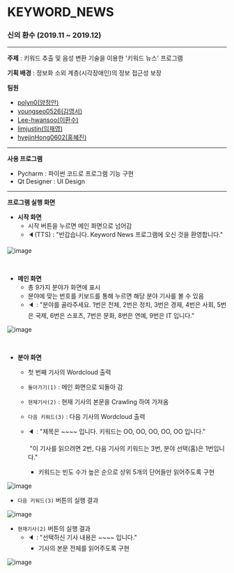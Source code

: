 # KEYWORD_NEWS

### 신의 환수 (2019.11 ~ 2019.12)

----------

**주제** : 키워드 추출 및 음성 변환 기술을 이용한 '키워드 뉴스' 프로그램

**기획 배경** : 정보화 소외 계층(시각장애인)의 정보 접근성 보장

**팀원**

- [polyn0(양정안)](https://github.com/polyn0)
- [youngseo0526(김영서)](https://github.com/youngseo0526)
- [Lee-hwansoo(이환수)](https://github.com/Lee-hwansoo)
- [limjustin(임재영)](https://github.com/limjustin)
- [hyejinHong0602(홍혜진)](https://github.com/hyejinHong0602)

----------

**사용 프로그램**

- Pycharm : 파이썬 코드로 프로그램 기능 구현
- Qt Designer : UI Design

----------

**프로그램 실행 화면**

- **시작 화면**
  - 시작 버튼을 누르면 메인 화면으로 넘어감
  - 🔈(TTS) : "반갑습니다. Keyword News 프로그램에 오신 것을 환영합니다."

![image](https://user-images.githubusercontent.com/55044278/94392650-d5940500-0193-11eb-88dd-9bf36094f272.png)

<br>

- **메인 화면**
  - 총 9가지 분야가 화면에 표시
  - 분야에 맞는 번호를 키보드를 통해 누르면 해당 분야 기사를 볼 수 있음
  - 🔈 : "분야를 골라주세요. 1번은 전체, 2번은 정치, 3번은 경제, 4번은 사회, 5번은 국제, 6번은 스포츠, 7번은 문화, 8번은 연예, 9번은 IT 입니다."

![image](https://user-images.githubusercontent.com/55044278/94392659-d9c02280-0193-11eb-88f5-eb2fe8f9e3ea.png)

<br>

- **분야 화면**

  - 첫 번째 기사의 Wordcloud 출력

  - ```돌아가기(1)``` : 메인 화면으로 되돌아 감

  - ```현재기사(2)``` : 현재 기사의 본문을 Crawling 하여 가져옴

  - ```다음 키워드(3)``` : 다음 기사의 Wordcloud 출력 

  - 🔈 : "제목은 ~~~~ 입니다. 키워드는 OO, OO, OO, OO, OO 입니다."

    ​	   "이 기사를 읽으려면 2번, 다음 기사의 키워드는 3번, 분야 선택(홈)은 1번입니다."

    - 키워드는 빈도 수가 높은 순으로 상위 5개의 단어들만 읽어주도록 구현

![image](https://user-images.githubusercontent.com/55044278/94392664-dcbb1300-0193-11eb-8fc9-24a1cee5aef0.png)

- ```다음 키워드(3)``` 버튼의 실행 결과

![image](https://user-images.githubusercontent.com/55044278/94392668-dfb60380-0193-11eb-82ef-034121f23a78.png)

- ```현재기사(2)``` 버튼의 실행 결과
  - 🔈 : "선택하신 기사 내용은 ~~~~ 입니다."
    - 기사의 본문 전체를 읽어주도록 구현

![image](https://user-images.githubusercontent.com/55044278/94392672-e2185d80-0193-11eb-98d4-ecdfef11505b.png)